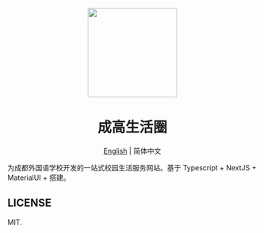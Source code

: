 <p align="center">
  <a href="#">
    <img width="180" src="https://i.loli.net/2021/03/13/3NBGFWbsQ2TRz5I.png">
  </a>
</p>

<h1 align="center">成高生活圈</h1>

<div align="center">

[English](./README-en.md) | 简体中文

</div>

为成都外国语学校开发的一站式校园生活服务网站。基于 Typescript + NextJS + MaterialUI + 搭建。

## LICENSE

MIT.
